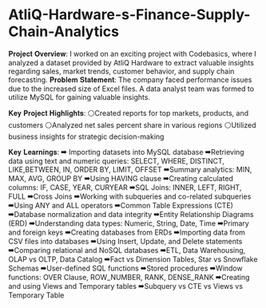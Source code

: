 # AtliQ-Hardware-s-Finance-Supply-Chain-Analytics

𝐏𝐫𝐨𝐣𝐞𝐜𝐭 𝐎𝐯𝐞𝐫𝐯𝐢𝐞𝐰:
I worked on an exciting project with Codebasics, where I analyzed a dataset provided by AtliQ Hardware to extract valuable insights regarding sales, market trends, customer behavior, and supply chain forecasting.
𝐏𝐫𝐨𝐛𝐥𝐞𝐦 𝐒𝐭𝐚𝐭𝐞𝐦𝐞𝐧𝐭:
The company faced performance issues due to the increased size of Excel files. A data analyst team was formed to utilize MySQL for gaining valuable insights.

𝐊𝐞𝐲 𝐏𝐫𝐨𝐣𝐞𝐜𝐭 𝐇𝐢𝐠𝐡𝐥𝐢𝐠𝐡𝐭𝐬:
⚪Created reports for top markets, products, and customers
⚪Analyzed net sales percent share in various regions
⚪Utilized business insights for strategic decision-making

𝐊𝐞𝐲 𝐋𝐞𝐚𝐫𝐧𝐢𝐧𝐠𝐬:
➡ Importing datasets into MySQL database
➡Retrieving data using text and numeric queries: SELECT, WHERE, DISTINCT, LIKE,BETWEEN, IN, ORDER BY, LIMIT, OFFSET
➡Summary analytics: MIN, MAX, AVG, GROUP BY
➡Using HAVING clause
➡Creating calculated columns: IF, CASE, YEAR, CURYEAR
➡SQL Joins: INNER, LEFT, RIGHT, FULL
➡Cross Joins
➡Working with subqueries and co-related subqueries
➡Using ANY and ALL operators
➡Common Table Expressions (CTE)
➡Database normalization and data integrity
➡Entity Relationship Diagrams (ERD)
➡Understanding data types: Numeric, String, Date, Time
➡Primary and foreign keys
➡Creating databases from ERDs
➡Importing data from CSV files into databases
➡Using Insert, Update, and Delete statements
➡Comparing relational and NoSQL databases
➡ETL, Data Warehousing, OLAP vs OLTP, Data Catalog
➡Fact vs Dimension Tables, Star vs Snowflake Schemas
➡User-defined SQL functions
➡Stored procedures
➡Window functions: OVER Clause, ROW_NUMBER, RANK, DENSE_RANK
➡Creating and using Views and Temporary tables
➡Subquery vs CTE vs Views vs Temporary Table

